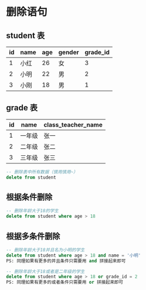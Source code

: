 # 删除语句

## student 表

| id   | name | age  | gender | grade_id |
| ---- | ---- | ---- | ------ | -------- |
| 1    | 小红 | 26   | 女     | 3        |
| 2    | 小明 | 22   | 男     | 2        |
| 3    | 小刚 | 18   | 男     | 1        |

## grade 表

| id   | name   | class_teacher_name |
| ---- | ------ | ------------- |
| 1    | 一年级 | 张一          |
| 2    | 二年级 | 张二          |
| 3    | 三年级 | 张三          |

``` sql
-- 删除表中所有数据（慎用慎用~）
delete from student
```

## 根据条件删除
``` sql
-- 删除年龄大于18的学生
delete from student where age > 18
```

## 根据多条件删除
``` sql
-- 删除年龄大于18并且名为小明的学生
delete from student where age > 18 and name = '小明'
PS: 同理如果有更多的并且条件只需要用 and 拼接起来即可

-- 删除年龄大于18或者是二年级的学生
delete from student where age > 18 or grade_id = 2
PS: 同理如果有更多的或者条件只需要用 or 拼接起来即可
```
